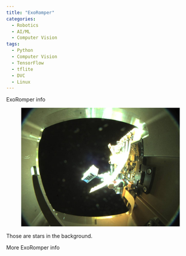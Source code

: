 ```yaml
---
title: "ExoRomper"
categories:
  - Robotics
  - AI/ML
  - Computer Vision
tags:
  - Python
  - Computer Vision
  - TensorFlow
  - tflite
  - DVC
  - Linux
---
```


ExoRomper info

<figure>
    <img src="/assets/images/portfolio/exoromper/exoromper.jpg">
    <figcaption></figcaption>
</figure>

Those are stars in the background.

More ExoRomper info


